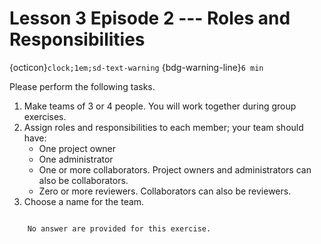 # Lesson 3 Episode 2 ---  Roles and Responsibilities 
{octicon}`clock;1em;sd-text-warning` {bdg-warning-line}`6 min`


Please perform the following tasks.

1. Make teams of 3 or 4 people. You will work together during group exercises.
2. Assign roles and responsibilities to each member; your team should have:
    - One project owner
    - One administrator
    - One or more collaborators. Project owners and administrators can also be collaborators.
    - Zero or more reviewers. Collaborators can also be reviewers.
3. Choose a name for the team.

```{dropdown} Answers

    No answer are provided for this exercise.

```